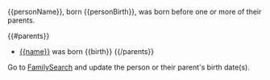 {{personName}}, born {{personBirth}}, was born before one or more of their parents.

{{#parents}}
* [{{name}}](https://familysearch.org/tree/#view=ancestor&person={{id}}) was born {{birth}}
{{/parents}}

Go to [FamilySearch](https://familysearch.org/tree/#view=ancestor&person={{pid}}) and update the person or their parent's birth date(s).
